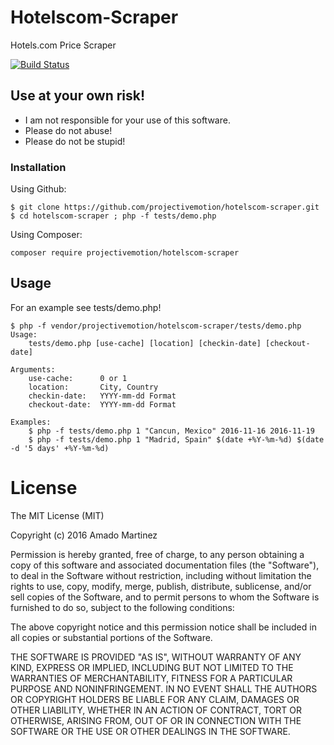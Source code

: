 # Hotelscom-Scraper
Hotels.com Price Scraper

[![Build Status](https://travis-ci.org/projectivemotion/hotelscom-scraper.svg?branch=master)](https://travis-ci.org/projectivemotion/hotelscom-scraper)

## Use at your own risk!
* I am not responsible for your use of this software.
* Please do not abuse!
* Please do not be stupid!


### Installation

Using Github:

    $ git clone https://github.com/projectivemotion/hotelscom-scraper.git
    $ cd hotelscom-scraper ; php -f tests/demo.php
    
Using Composer:

    composer require projectivemotion/hotelscom-scraper


## Usage

For an example see tests/demo.php!

    $ php -f vendor/projectivemotion/hotelscom-scraper/tests/demo.php
    Usage:
        tests/demo.php [use-cache] [location] [checkin-date] [checkout-date]
        
    Arguments:
        use-cache:      0 or 1
        location:       City, Country
        checkin-date:   YYYY-mm-dd Format
        checkout-date:  YYYY-mm-dd Format
        
    Examples:
        $ php -f tests/demo.php 1 "Cancun, Mexico" 2016-11-16 2016-11-19
        $ php -f tests/demo.php 1 "Madrid, Spain" $(date +%Y-%m-%d) $(date -d '5 days' +%Y-%m-%d)



# License
The MIT License (MIT)

Copyright (c) 2016 Amado Martinez

Permission is hereby granted, free of charge, to any person obtaining a copy
of this software and associated documentation files (the "Software"), to deal
in the Software without restriction, including without limitation the rights
to use, copy, modify, merge, publish, distribute, sublicense, and/or sell
copies of the Software, and to permit persons to whom the Software is
furnished to do so, subject to the following conditions:

The above copyright notice and this permission notice shall be included in all
copies or substantial portions of the Software.

THE SOFTWARE IS PROVIDED "AS IS", WITHOUT WARRANTY OF ANY KIND, EXPRESS OR
IMPLIED, INCLUDING BUT NOT LIMITED TO THE WARRANTIES OF MERCHANTABILITY,
FITNESS FOR A PARTICULAR PURPOSE AND NONINFRINGEMENT. IN NO EVENT SHALL THE
AUTHORS OR COPYRIGHT HOLDERS BE LIABLE FOR ANY CLAIM, DAMAGES OR OTHER
LIABILITY, WHETHER IN AN ACTION OF CONTRACT, TORT OR OTHERWISE, ARISING FROM,
OUT OF OR IN CONNECTION WITH THE SOFTWARE OR THE USE OR OTHER DEALINGS IN THE
SOFTWARE.
